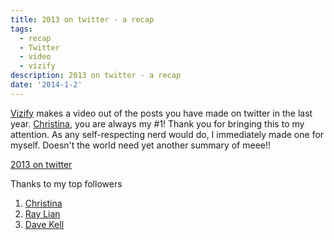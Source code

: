```yaml
---
title: 2013 on twitter - a recap
tags:
  - recap
  - Twitter
  - video
  - vizify
description: 2013 on twitter - a recap
date: '2014-1-2'
---
```


[Vizify][0] makes a video out of the posts you have made on twitter in the last year. [Christina][1], you are always my \#1! Thank you for bringing this to my attention. As any self-respecting nerd would do, I immediately made one for myself. Doesn't the world need yet another summary of meee!!

[2013 on twitter][2]

Thanks to my top followers

1. [Christina][1]
2. [Ray Lian][3]
3. [Dave Kell][4]


[0]: http://vizify.com/
[1]: https://twitter.com/tinaferan
[2]: https://www.vizify.com/shivanand/twitter-video
[3]: https://twitter.com/ray_lian
[4]: https://twitter.com/covivant
